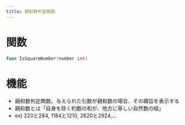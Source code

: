 ```yaml
---
title: 親和数判定関数
---
```

# 関数
```go
func IsSquareNumber(number int)
```

# 機能
- 親和数判定関数。与えられた引数が親和数の場合、その趣旨を表示する
- 親和数とは「自身を除く約数の和が、他方に等しい自然数の組」
- ex) 220と284, 1184と1210, 2620と2924,...